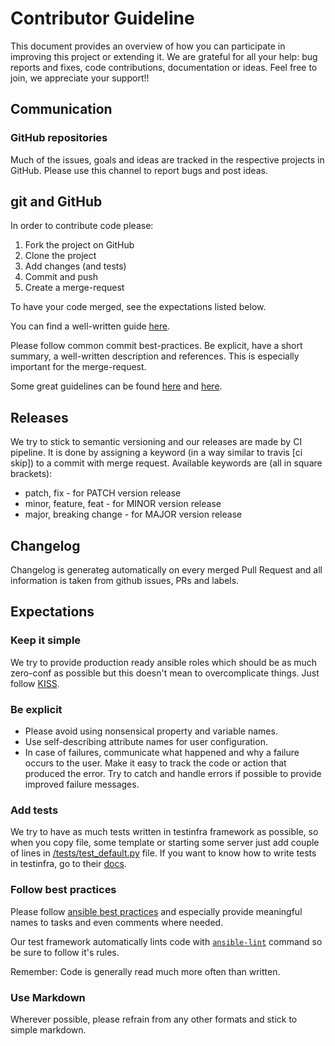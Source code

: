 # Contributor Guideline

This document provides an overview of how you can participate in improving this project or extending it. We are grateful for all your help: bug reports and fixes, code contributions, documentation or ideas. Feel free to join, we appreciate your support!!

## Communication

### GitHub repositories

Much of the issues, goals and ideas are tracked in the respective projects in GitHub. Please use this channel to report bugs and post ideas.

## git and GitHub

In order to contribute code please:

1. Fork the project on GitHub
2. Clone the project
3. Add changes (and tests)
4. Commit and push
5. Create a merge-request

To have your code merged, see the expectations listed below.

You can find a well-written guide [here](https://help.github.com/articles/fork-a-repo).

Please follow common commit best-practices. Be explicit, have a short summary, a well-written description and references. This is especially important for the merge-request.

Some great guidelines can be found [here](https://wiki.openstack.org/wiki/GitCommitMessages) and [here](http://robots.thoughtbot.com/5-useful-tips-for-a-better-commit-message).

## Releases

We try to stick to semantic versioning and our releases are made by CI pipeline. It is done by assigning a keyword (in a way similar to travis [ci skip]) to a commit with merge request. Available keywords are (all in square brackets):

* patch, fix - for PATCH version release
* minor, feature, feat - for MINOR version release
* major, breaking change - for MAJOR version release

## Changelog

Changelog is generateg automatically on every merged Pull Request and all information is taken from github issues, PRs and labels.

## Expectations

### Keep it simple

We try to provide production ready ansible roles which should be as much zero-conf as possible but this doesn't mean to overcomplicate things. Just follow [KISS](https://en.wikipedia.org/wiki/KISS_principle).

### Be explicit

* Please avoid using nonsensical property and variable names.
* Use self-describing attribute names for user configuration.
* In case of failures, communicate what happened and why a failure occurs to the user. Make it easy to track the code or action that produced the error. Try to catch and handle errors if possible to provide improved failure messages.


### Add tests

We try to have as much tests written in testinfra framework as possible, so when you copy file, some template or starting some server just add couple of lines in [/tests/test_default.py](test_default.py) file. If you want to know how to write tests in testinfra, go to their [docs](http://testinfra.readthedocs.io/en/latest/index.html).

### Follow best practices

Please follow [ansible best practices](http://docs.ansible.com/ansible/latest/playbooks_best_practices.html) and especially provide meaningful names to tasks and even comments where needed.

Our test framework automatically lints code with [`ansible-lint`](https://github.com/willthames/ansible-lint) command so be sure to follow it's rules.

Remember: Code is generally read much more often than written.

### Use Markdown

Wherever possible, please refrain from any other formats and stick to simple markdown.
